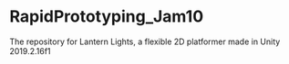 # RapidPrototyping_Jam10
The repository for Lantern Lights, a flexible 2D platformer made in Unity 2019.2.16f1
